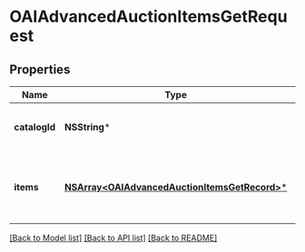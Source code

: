 # OAIAdvancedAuctionItemsGetRequest

## Properties
Name | Type | Description | Notes
------------ | ------------- | ------------- | -------------
**catalogId** | **NSString*** | Catalog id pertaining to the retail item | 
**items** | [**NSArray&lt;OAIAdvancedAuctionItemsGetRecord&gt;***](OAIAdvancedAuctionItemsGetRecord.md) | A list of retail catalog items to fetch bid options for | 

[[Back to Model list]](../README.md#documentation-for-models) [[Back to API list]](../README.md#documentation-for-api-endpoints) [[Back to README]](../README.md)


